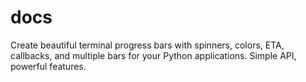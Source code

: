 # docs
Create beautiful terminal progress bars with spinners, colors, ETA, callbacks, and multiple bars for your Python applications. Simple API, powerful features.
